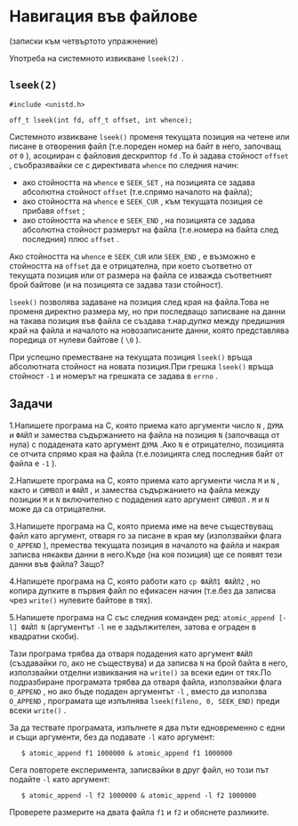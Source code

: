 # Навигация във файлове
(записки към четвъртото упражнение)

Употреба на системното извикване `lseek(2)` .

## `lseek(2)` 

    #include <unistd.h>

    off_t lseek(int fd, off_t offset, int whence);

Системното извикване `lseek()` променя текущата позиция на четене или писане в отворения файл (т.е.пореден номер на байт в него, започващ от `0` ), асоцииран с файловия дескриптор `fd` .То ѝ задава стойност `offset` , съобразявайки се с директивата `whence` по следния начин:

* ако стойността на `whence` е `SEEK_SET` , на позицията се задава абсолютна стойност `offset` (т.е.спрямо началото на файла); 
* ако стойността на `whence` е `SEEK_CUR` , към текущата позиция се прибавя `offset` ; 
* ако стойността на `whence` е `SEEK_END` , на позицията се задава абсолютна стойност размерът на файла (т.е.номера на байта след последния) плюс `offset` .

Ако стойността на `whence` е `SEEK_CUR` или `SEEK_END` , е възможно е стойността на `offset` да е отрицателна, при което съответно от текущата позиция или от размера на файла се изважда съответният брой байтове (и на позицията се задава тази стойност).

`lseek()` позволява задаване на позиция след края на файла.Това не променя директно размера му, но при последващо записване на данни на такава позиция във файла се създава т.нар.*дупка* между предишния край на файла и началото на новозаписаните данни, която представлява поредица от нулеви байтове ( `\0` ).

При успешно преместване на текущата позиция `lseek()` връща абсолютната стойност на новата позиция.При грешка `lseek()` връща стойност `-1` и номерът на грешката се задава в `errno` .

## Задачи

1.Напишете програма на C, която приема като аргументи число `N` , `ДУМА` и `ФАЙЛ` и замества съдържанието на файла на позиция `N` (започваща от нула) с подадената като аргумент `ДУМА` .Ако `N` е отрицателно, позицията се отчита спрямо края на файла (т.е.позицията след последния байт от файла е `-1` ).

2.Напишете програма на C, която приема като аргументи числа `M` и `N` , както и `СИМВОЛ` и `ФАЙЛ` , и замества съдържанието на файла между позиции `M` и `N` включително с подадения като аргумент `СИМВОЛ` . `M` и `N` може да са отрицателни.

3.Напишете програма на C, която приема име на вече съществуващ файл като аргумент, отваря го за писане в края му (използвайки флага `O_APPEND` ), премества текущата позиция в началото на файла и накрая записва някакви данни в него.Къде (на коя позиция) ще се появят тези данни във файла?  Защо?

4.Напишете програма на C, която работи като `cp ФАЙЛ1 ФАЙЛ2` , но копира дупките в първия файл по ефикасен начин (т.е.без да записва чрез `write()` нулевите байтове в тях).

5.Напишете програма на C със следния команден ред: `atomic_append [-l] ФАЙЛ N` (аргументът `-l` не е задължителен, затова е ограден в квадратни скоби).

   Тази програма трябва да отваря подадения като аргумент `ФАЙЛ` (създавайки го, ако не съществува) и да записва `N` на брой байта в него, използвайки отделни извиквания на `write()` за всеки един от тях.По подразбиране програмата трябва да отваря файла, използвайки флага `O_APPEND` , но ако бъде подаден аргументът `-l` , вместо да използва `O_APPEND` , програмата ще изпълнява `lseek(fileno, 0, SEEK_END)` преди всеки `write()` .

   За да тествате програмата, изпълнете я два пъти едновременно с едни и същи аргументи, без да подавате `-l` като аргумент:

       $ atomic_append f1 1000000 & atomic_append f1 1000000

   Сега повторете експеримента, записвайки в друг файл, но този път подайте `-l` като аргумент:

       $ atomic_append -l f2 1000000 & atomic_append -l f2 1000000

   Проверете размерите на двата файла `f1` и `f2` и обяснете разликите.

